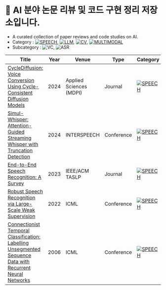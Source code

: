 # 📑 AI 분야 논문 리뷰 및 코드 구현 정리 저장소입니다.
- A curated collection of paper reviews and code studies on AI.
- Category : [![SPEECH](https://img.shields.io/badge/🎙️%20%20SPEECH-FF9900?style=flat)](https://github.com/Hyeji-Jo/Study/tree/38ce884452a29ffdc42d673672cf3954b922b2d0/Paper_Reviews/Speech), [![LLM](https://img.shields.io/badge/💬%20%20LLM-CA64F4?style=flat)](https://github.com/yourname/yourrepo/tree/main/paper_reviews/LLM), [![CV](https://img.shields.io/badge/📷%20%20CV-2196F3?style=flat)](https://github.com/yourname/yourrepo/tree/main/paper_reviews/CV), [![MULTIMODAL](https://img.shields.io/badge/⚙️%20%20MULTIMODAL-6E6E6E?style=flat)](https://github.com/yourrepo/paper_reviews/Multimodal)
- Subcategory : ![VC](https://img.shields.io/badge/VC-8BD145?style=flat), ![ASR](https://img.shields.io/badge/ASR-FACC00?style=flat)



| Title | Year | Venue | Type | Category | Subcategory | Review | Code | ETC. |
|-------|------|------------|------------|----------|-------------|--------|------|------|
| [CycleDiffusion: Voice Conversion Using Cycle-Consistent Diffusion Models](https://www.mdpi.com/2076-3417/14/20/9595) | 2024 | Applied Sciences (MDPI) | Journal | [![SPEECH](https://img.shields.io/badge/🎙️%20%20SPEECH-FF9900?style=flat)](https://github.com/Hyeji-Jo/Study/tree/38ce884452a29ffdc42d673672cf3954b922b2d0/Paper_Reviews/Speech) | ![VC](https://img.shields.io/badge/VC-8BD145?style=flat) | [Review](#) | [Code](#) |  |
| [Simul-Whisper: Attention-Guided Streaming Whisper with Truncation Detection](https://arxiv.org/pdf/2406.10052) | 2024 | INTERSPEECH | Conference | [![SPEECH](https://img.shields.io/badge/🎙️%20%20SPEECH-FF9900?style=flat)](https://github.com/Hyeji-Jo/Study/tree/38ce884452a29ffdc42d673672cf3954b922b2d0/Paper_Reviews/Speech) | ![ASR](https://img.shields.io/badge/ASR-FACC00?style=flat) | [Review](#) | [Code](#) |  |
| [End-to-End Speech Recognition: A Survey](https://arxiv.org/pdf/2303.03329) | 2023 | IEEE/ACM TASLP | Journal | [![SPEECH](https://img.shields.io/badge/🎙️%20%20SPEECH-FF9900?style=flat)](https://github.com/Hyeji-Jo/Study/tree/38ce884452a29ffdc42d673672cf3954b922b2d0/Paper_Reviews/Speech) | ![ASR](https://img.shields.io/badge/ASR-FACC00?style=flat) | [Review](#) | [Code](#) |  |
| [Robust Speech Recognition via Large-Scale Weak Supervision](https://cdn.openai.com/papers/whisper.pdf) | 2022 | ICML | Conference | [![SPEECH](https://img.shields.io/badge/🎙️%20%20SPEECH-FF9900?style=flat)](https://github.com/Hyeji-Jo/Study/tree/38ce884452a29ffdc42d673672cf3954b922b2d0/Paper_Reviews/Speech) | ![ASR](https://img.shields.io/badge/ASR-FACC00?style=flat) | [Review](#) | [Code](#) | Whisper |
| [Connectionist Temporal Classification: Labelling Unsegmented Sequence Data with Recurrent Neural Networks](https://www.cs.toronto.edu/~graves/icml_2006.pdf) | 2006 | ICML | Conference | [![SPEECH](https://img.shields.io/badge/🎙️%20%20SPEECH-FF9900?style=flat)](https://github.com/Hyeji-Jo/Study/tree/38ce884452a29ffdc42d673672cf3954b922b2d0/Paper_Reviews/Speech) | ![ASR](https://img.shields.io/badge/ASR-FACC00?style=flat) | [Review](#) | [Code](#) | [Code](#) |

